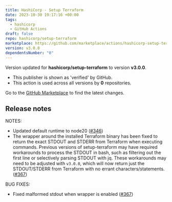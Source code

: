 ```yaml
---
title: HashiCorp - Setup Terraform
date: 2023-10-30 19:17:16 +00:00
tags:
  - hashicorp
  - GitHub Actions
draft: false
repo: hashicorp/setup-terraform
marketplace: https://github.com/marketplace/actions/hashicorp-setup-terraform
version: v3.0.0
dependentsNumber: "0"
---
```



Version updated for **hashicorp/setup-terraform** to version **v3.0.0**.
- This publisher is shown as 'verified' by GitHub.
- This action is used across all versions by **0** repositories.

Go to the [GitHub Marketplace](https://github.com/marketplace/actions/hashicorp-setup-terraform) to find the latest changes.

## Release notes

NOTES:

* Updated default runtime to node20 ([#346](https://github.com/hashicorp/setup-terraform/issues/346))
* The wrapper around the installed Terraform binary has been fixed to return the exact STDOUT and STDERR from Terraform when executing commands. Previous versions of setup-terraform may have required workarounds to process the STDOUT in bash, such as filtering out the first line or selectively parsing STDOUT with jq. These workarounds may need to be adjusted with `v3.0.0`, which will now return just the STDOUT/STDERR from Terraform with no errant characters/statements. ([#367](https://github.com/hashicorp/setup-terraform/issues/367))

BUG FIXES:

* Fixed malformed stdout when wrapper is enabled ([#367](https://github.com/hashicorp/setup-terraform/issues/367))


